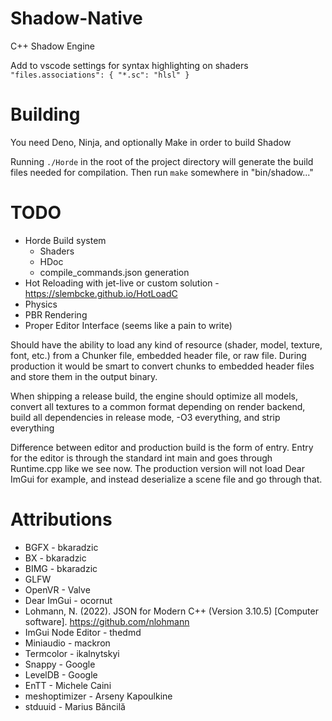 # Shadow-Native

C++ Shadow Engine

Add to vscode settings for syntax highlighting on shaders
`"files.associations": { "*.sc": "hlsl" }`

# Building

You need Deno, Ninja, and optionally Make in order to build Shadow

Running `./Horde` in the root of the project directory will generate the build
files needed for compilation. Then run `make` somewhere in "bin/shadow..."

# TODO

- Horde Build system
  - Shaders
  - HDoc
  - compile_commands.json generation
- Hot Reloading with jet-live or custom solution -
  https://slembcke.github.io/HotLoadC
- Physics
- PBR Rendering
- Proper Editor Interface (seems like a pain to write)

Should have the ability to load any kind of resource (shader, model, texture,
font, etc.) from a Chunker file, embedded header file, or raw file. During
production it would be smart to convert chunks to embedded header files and
store them in the output binary.

When shipping a release build, the engine should optimize all models, convert
all textures to a common format depending on render backend, build all
dependencies in release mode, -O3 everything, and strip everything

Difference between editor and production build is the form of entry. Entry for
the editor is through the standard int main and goes through Runtime.cpp like we
see now. The production version will not load Dear ImGui for example, and
instead deserialize a scene file and go through that.

# Attributions

- BGFX - bkaradzic
- BX - bkaradzic
- BIMG - bkaradzic
- GLFW
- OpenVR - Valve
- Dear ImGui - ocornut
- Lohmann, N. (2022). JSON for Modern C++ (Version 3.10.5) [Computer software].
  https://github.com/nlohmann
- ImGui Node Editor - thedmd
- Miniaudio - mackron
- Termcolor - ikalnytskyi
- Snappy - Google
- LevelDB - Google
- EnTT - Michele Caini
- meshoptimizer - Arseny Kapoulkine
- stduuid - Marius Băncilă
